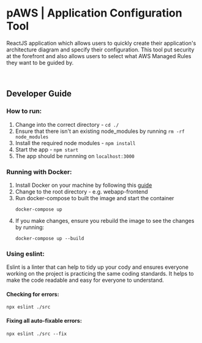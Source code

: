 # pAWS | Application Configuration Tool

ReactJS application which allows users to quickly create their application's architecture diagram and specify their configuration. This tool put security at the forefront and also allows users to select what AWS Managed Rules they want to be guided by.

<br />

## Developer Guide

### How to run:
1. Change into the correct directory - ```cd ./```
2. Ensure that there isn't an existing node_modules by running ```rm -rf node_modules```
3. Install the required node modules - ```npm install```
4. Start the app - ```npm start```
5. The app should be runnning on ```localhost:3000```

### Running with Docker:
1. Install Docker on your machine by following this [guide](https://docs.docker.com/desktop/)
2. Change to the root directory - e.g. webapp-frontend
3. Run docker-compose to built the image and start the container
    ```
    docker-compose up
    ```
3. If you make changes, ensure you rebuild the image to see the changes by running:
    ```
    docker-compose up --build
    ```

### Using eslint:
Eslint is a linter that can help to tidy up your cody and ensures everyone working on the project is practicing the same coding standards. It helps to make the code readable and easy for everyone to understand.

#### Checking for errors:
    npx eslint ./src

#### Fixing all auto-fixable errors:
    npx eslint ./src --fix
